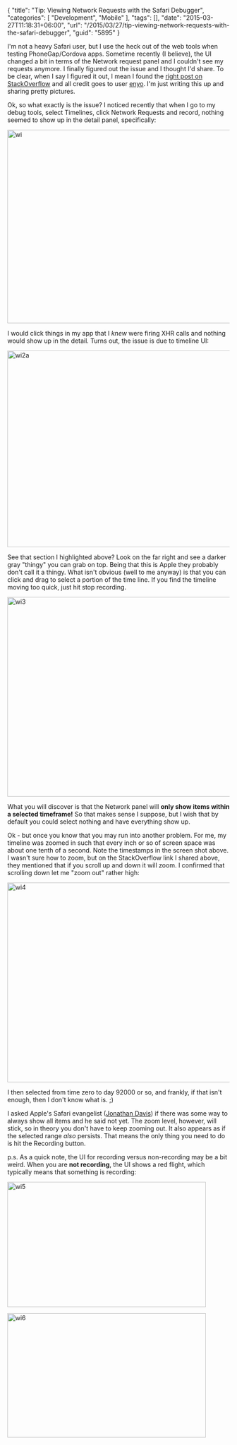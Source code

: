 {
	"title": "Tip: Viewing Network Requests with the Safari Debugger",
	"categories": [
		"Development",
		"Mobile"
	],
	"tags": [],
	"date": "2015-03-27T11:18:31+06:00",
	"url": "/2015/03/27/tip-viewing-network-requests-with-the-safari-debugger",
	"guid": "5895"
}

I'm not a heavy Safari user, but I use the heck out of the web tools when testing PhoneGap/Cordova apps. Sometime recently (I believe), the UI changed a bit in terms of the Network request panel and I couldn't see my requests anymore. I finally figured out the issue and I thought I'd share. To be clear, when I say I figured it out, I mean I found the <a href="http://stackoverflow.com/a/27189459/52160">right post on StackOverflow</a> and all credit goes to user <a href="http://stackoverflow.com/users/170851/enyo">enyo</a>. I'm just writing this up and sharing pretty pictures.

<!--more-->

Ok, so what exactly is the issue? I noticed recently that when I go to my debug tools, select Timelines, click Network Requests and record, nothing seemed to show up in the detail panel, specifically:

<a href="http://www.raymondcamden.com/wp-content/uploads/2015/03/wi.png"><img src="https://static.raymondcamden.com/images/wp-content/uploads/2015/03/wi.png" alt="wi" width="850" height="439" class="alignnone size-full wp-image-5896" /></a>

I would click things in my app that I <i>knew</i> were firing XHR calls and nothing would show up in the detail. Turns out, the issue is due to timeline UI:

<a href="http://www.raymondcamden.com/wp-content/uploads/2015/03/wi2a.png"><img src="https://static.raymondcamden.com/images/wp-content/uploads/2015/03/wi2a.png" alt="wi2a" width="850" height="446" class="alignnone size-full wp-image-5898" /></a>

See that section I highlighted above? Look on the far right and see a darker gray "thingy" you can grab on top. Being that this is Apple they probably don't call it a thingy. What isn't obvious (well to me anyway) is that you can click and drag to select a portion of the time line. If you find the timeline moving too quick, just hit stop recording.

<a href="http://www.raymondcamden.com/wp-content/uploads/2015/03/wi3.png"><img src="https://static.raymondcamden.com/images/wp-content/uploads/2015/03/wi3.png" alt="wi3" width="850" height="453" class="alignnone size-full wp-image-5899" /></a>

What you will discover is that the Network panel will <strong>only show items within a selected timeframe!</strong> So that makes sense I suppose, but I wish that by default you could select nothing and have everything show up.

Ok - but once you know that you may run into another problem. For me, my timeline was zoomed in such that every inch or so of screen space was about one tenth of a second. Note the timestamps in the screen shot above. I wasn't sure how to zoom, but on the StackOverflow link I shared above, they mentioned that if you scroll up and down it will zoom. I confirmed that scrolling down let me "zoom out" rather high:

<a href="http://www.raymondcamden.com/wp-content/uploads/2015/03/wi4.png"><img src="https://static.raymondcamden.com/images/wp-content/uploads/2015/03/wi4.png" alt="wi4" width="850" height="453" class="alignnone size-full wp-image-5900" /></a>

I then selected from time zero to day 92000 or so, and frankly, if that isn't enough, then I don't know what is. ;) 

I asked Apple's Safari evangelist (<a href="http://jonathandavis.io/">Jonathan Davis</a>) if there was some way to always show all items and he said not yet. The zoom level, however, will stick, so in theory you don't have to keep zooming out. It also appears as if the selected range <i>also</i> persists. That means the only thing you need to do is hit the Recording button. 

p.s. As a quick note, the UI for recording versus non-recording may be a bit weird. When you are <strong>not recording</strong>, the UI shows a red flight, which typically means that something is recording:

<a href="http://www.raymondcamden.com/wp-content/uploads/2015/03/wi5.png"><img src="https://static.raymondcamden.com/images/wp-content/uploads/2015/03/wi5.png" alt="wi5" width="450" height="284" class="alignnone size-full wp-image-5901" /></a>

<a href="http://www.raymondcamden.com/wp-content/uploads/2015/03/wi6.png"><img src="https://static.raymondcamden.com/images/wp-content/uploads/2015/03/wi6.png" alt="wi6" width="450" height="282" class="alignnone size-full wp-image-5902" /></a> 
